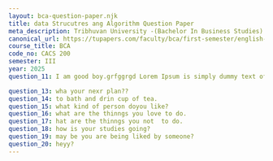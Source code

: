 ```yaml
---
layout: bca-question-paper.njk
title: data Strucutres ang Algorithm Question Paper
meta_description: Tribhuvan University -(Bachelor In Business Studies) BBSt Semester Year Board Question Paper
canonical_url: https://tupapers.com/faculty/bca/first-semester/english-I/english-I-2020/
course_title: BCA
code_no: CACS 200
semester: III
year: 2025
question_11: I am good boy.grfggrgd Lorem Ipsum is simply dummy text of the printing and typesetting industrytypesetting industry. Lorem Ipsum has been df  industry's standard dummy text ever lololollolllloll

question_13: wha your nexr plan??
question_14: to bath and drin cup of tea.
question_15: what kind of person doyou like?
question_16: what are the thinngs you love to do.
question_17: hat are the thinngs you not  to do.
question_18: how is your studies going?
question_19: may be you are being liked by someone?
question_20: heyy?
---
```

